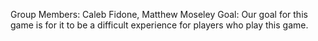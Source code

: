 Group Members: Caleb Fidone, Matthew Moseley
Goal: Our goal for this game is for it to be a difficult experience for players who play this game.
